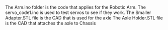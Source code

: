 The Arm.ino folder is the code that applies for the Robotic Arm.
The servo_code1.ino is used to test servos to see if they work.
The Smaller Adapter.STL file is the CAD that is used for the axle
The Axle Holder.STL file is the CAD that attaches the axle to Chassis
